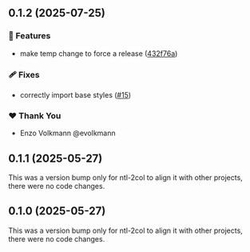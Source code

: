 ## 0.1.2 (2025-07-25)

### 🚀 Features

- make temp change to force a release ([432f76a](https://github.com/nextrap/nextrap-monorepo/commit/432f76a))

### 🩹 Fixes

- correctly import base styles ([#15](https://github.com/nextrap/nextrap-monorepo/pull/15))

### ❤️ Thank You

- Enzo Volkmann @evolkmann

## 0.1.1 (2025-05-27)

This was a version bump only for ntl-2col to align it with other projects, there were no code changes.

## 0.1.0 (2025-05-27)

This was a version bump only for ntl-2col to align it with other projects, there were no code changes.
